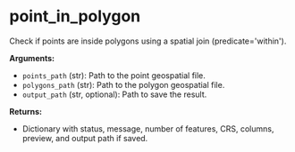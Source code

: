 # point_in_polygon

Check if points are inside polygons using a spatial join (predicate='within').

**Arguments:**

- `points_path` (str): Path to the point geospatial file.
- `polygons_path` (str): Path to the polygon geospatial file.
- `output_path` (str, optional): Path to save the result.

**Returns:**

- Dictionary with status, message, number of features, CRS, columns, preview, and output path if saved.
